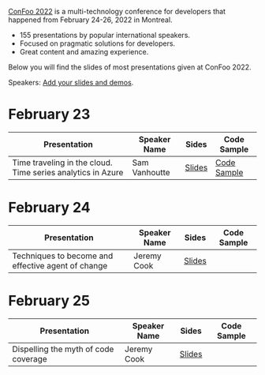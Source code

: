 [ConFoo 2022](https://www.confoo.ca/en/2022) is a multi-technology conference for developers that happened from February 24-26, 2022 in Montreal.

- 155 presentations by popular international speakers.
- Focused on pragmatic solutions for developers.
- Great content and amazing experience.

Below you will find the slides of most presentations given at ConFoo 2022.

Speakers: [Add your slides and demos](CONTRIBUTING.md).


# February 23

| Presentation | Speaker Name  | Sides   | Code Sample |
|--------------|---------------|---------|-------------|
| Time traveling in the cloud. Time series analytics in Azure | Sam Vanhoutte  | [Slides](20220223/azure_time_series-sam-vanhoutte.pdf)   | [Code Sample](https://github.com/samvanhoutte/azure-time-travel) |


# February 24

| Presentation | Speaker Name  | Sides   | Code Sample |
|--------------|---------------|---------|-------------|
| Techniques to become and effective agent of change | Jeremy Cook | [Slides](20220224/Techniques_to_become_an_effective_agent_of_change-Jeremy_Cook.pdf)   |  |

# February 25

| Presentation | Speaker Name  | Sides   | Code Sample |
|--------------|---------------|---------|-------------|
| Dispelling the myth of code coverage | Jeremy Cook | [Slides](20220225/Dispelling_the_myth_of_code_coverage-Jeremy_Cook.pdf)   |  |

